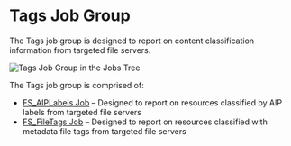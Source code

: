 # Tags Job Group

The Tags job group is designed to report on content classification information from targeted file servers.

![Tags Job Group in the Jobs Tree](/img/product_docs/accessanalyzer/accessanalyzer/enterpriseauditor/solutions/filesystem/content/tags/tagsjobstree.png)

The Tags job group is comprised of:

- [FS\_AIPLabels Job](/docs/accessanalyzer/accessanalyzer/enterpriseauditor/solutions/filesystem/content/tags/fs_aiplabels.md) – Designed to report on resources classified by AIP labels from targeted file servers
- [FS\_FileTags Job](/docs/accessanalyzer/accessanalyzer/enterpriseauditor/solutions/filesystem/content/tags/fs_filetags.md) – Designed to report on resources classified with metadata file tags from targeted file servers
